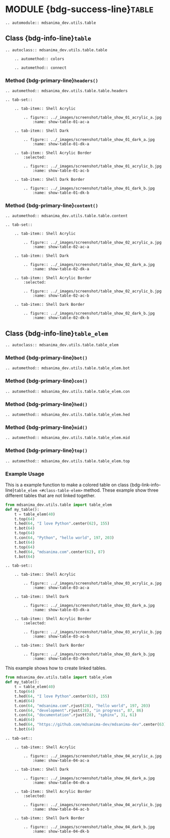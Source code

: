 # MODULE {bdg-success-line}`TABLE`

```{eval-rst}
.. automodule:: mdsanima_dev.utils.table
```

## Class {bdg-info-line}`table`

```{eval-rst}
.. autoclass:: mdsanima_dev.utils.table.table

    .. automethod:: colors

    .. automethod:: connect
```

### Method {bdg-primary-line}`headers()`

```{eval-rst}
.. automethod:: mdsanima_dev.utils.table.table.headers
```

```{eval-rst}
.. tab-set::

    .. tab-item:: Shell Acrylic

        .. figure:: ../_images/screenshot/table_show_01_acrylic_a.jpg
            :name: show-table-01-ac-a

    .. tab-item:: Shell Dark

        .. figure:: ../_images/screenshot/table_show_01_dark_a.jpg
            :name: show-table-01-dk-a

    .. tab-item:: Shell Acrylic Border
        :selected:

        .. figure:: ../_images/screenshot/table_show_01_acrylic_b.jpg
            :name: show-table-01-ac-b

    .. tab-item:: Shell Dark Border

        .. figure:: ../_images/screenshot/table_show_01_dark_b.jpg
            :name: show-table-01-dk-b
```

### Method {bdg-primary-line}`content()`

```{eval-rst}
.. automethod:: mdsanima_dev.utils.table.table.content
```

```{eval-rst}
.. tab-set::

    .. tab-item:: Shell Acrylic

        .. figure:: ../_images/screenshot/table_show_02_acrylic_a.jpg
            :name: show-table-02-ac-a

    .. tab-item:: Shell Dark

        .. figure:: ../_images/screenshot/table_show_02_dark_a.jpg
            :name: show-table-02-dk-a

    .. tab-item:: Shell Acrylic Border
        :selected:

        .. figure:: ../_images/screenshot/table_show_02_acrylic_b.jpg
            :name: show-table-02-ac-b

    .. tab-item:: Shell Dark Border

        .. figure:: ../_images/screenshot/table_show_02_dark_b.jpg
            :name: show-table-02-dk-b
```

## Class {bdg-info-line}`table_elem`

```{eval-rst}
.. autoclass:: mdsanima_dev.utils.table.table_elem
```

### Method {bdg-primary-line}`bot()`

```{eval-rst}
.. automethod:: mdsanima_dev.utils.table.table_elem.bot
```

### Method {bdg-primary-line}`con()`

```{eval-rst}
.. automethod:: mdsanima_dev.utils.table.table_elem.con
```

### Method {bdg-primary-line}`hed()`

```{eval-rst}
.. automethod:: mdsanima_dev.utils.table.table_elem.hed
```

### Method {bdg-primary-line}`mid()`

```{eval-rst}
.. automethod:: mdsanima_dev.utils.table.table_elem.mid
```

### Method {bdg-primary-line}`top()`

```{eval-rst}
.. automethod:: mdsanima_dev.utils.table.table_elem.top
```

### Example Usage

This is a example function to make a colored table on class
{bdg-link-info-line}`table_elem <#class-table-elem>` method. These example show
three different tables that are not linked together.

```python
from mdsanima_dev.utils.table import table_elem
def my_table():
    t = table_elem(40)
    t.top(64)
    t.hed(64, "I love Python".center(62), 155)
    t.bot(64)
    t.top(64)
    t.con(64, "Python", "hello world", 197, 203)
    t.bot(64)
    t.top(64)
    t.hed(64, "mdsanima.com".center(62), 87)
    t.bot(64)
```

```{eval-rst}
.. tab-set::

    .. tab-item:: Shell Acrylic

        .. figure:: ../_images/screenshot/table_show_03_acrylic_a.jpg
            :name: show-table-03-ac-a

    .. tab-item:: Shell Dark

        .. figure:: ../_images/screenshot/table_show_03_dark_a.jpg
            :name: show-table-03-dk-a

    .. tab-item:: Shell Acrylic Border
        :selected:

        .. figure:: ../_images/screenshot/table_show_03_acrylic_b.jpg
            :name: show-table-03-ac-b

    .. tab-item:: Shell Dark Border

        .. figure:: ../_images/screenshot/table_show_03_dark_b.jpg
            :name: show-table-03-dk-b
```

This example shows how to create linked tables.

```python
from mdsanima_dev.utils.table import table_elem
def my_table():
    t = table_elem(40)
    t.top(64)
    t.hed(64, "I love Python".center(63), 155)
    t.mid(64)
    t.con(64, "mdsanima.com".rjust(28), "hello world", 197, 203)
    t.con(64, "development".rjust(28), "in progress", 87, 86)
    t.con(64, "documentation".rjust(28), "sphinx", 31, 61)
    t.mid(64)
    t.hed(64, "https://github.com/mdsanima-dev/mdsanima-dev".center(63), 33)
    t.bot(64)
```

```{eval-rst}
.. tab-set::

    .. tab-item:: Shell Acrylic

        .. figure:: ../_images/screenshot/table_show_04_acrylic_a.jpg
            :name: show-table-04-ac-a

    .. tab-item:: Shell Dark

        .. figure:: ../_images/screenshot/table_show_04_dark_a.jpg
            :name: show-table-04-dk-a

    .. tab-item:: Shell Acrylic Border
        :selected:

        .. figure:: ../_images/screenshot/table_show_04_acrylic_b.jpg
            :name: show-table-04-ac-b

    .. tab-item:: Shell Dark Border

        .. figure:: ../_images/screenshot/table_show_04_dark_b.jpg
            :name: show-table-04-dk-b
```
